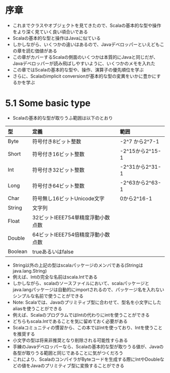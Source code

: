 # 序章
- これまでクラスやオブジェクトを見てきたので、Scalaの基本的な型や操作をより深く見ていく良い頃合いである
- Scalaの基本的な型と操作はJavaに似ている
- しかしながら、いくつかの違いはあるので、Javaデベロッパーといえどもこの章を読む価値がある
- この章がカバーするScalaの側面のいくつかは本質的にJavaと同じだが、Javaデベロッパーが読み飛ばしやすいように、いくつかのメモを入れた
- この章ではScalaの基本的な型や、操作、演算子の優先順位を学ぶ
- さらに、Scalaのimplicit conversionが基本的な型の変異をいかに豊かにするかを学ぶ

# 5.1 Some basic type
- Scalaの基本的な型が取りうふ範囲は以下のとおり

|型|定義|範囲|
|:-----------|:------------|:------------|
|Byte|符号付き8ビット整数|-2^7 から2^7-1|
|Short|符号付き16ビット整数|-2^15から2^15-1|
|Int|符号付き32ビット整数|-2^31から2^31-1|
|Long|符号付き64ビット整数|-2^63から2^63-1|
|Char|符号無し16ビットUnicode文字|0から2^16-1|
|String|文字列||
|Float|32ビットIEEE754単精度浮動小数点数||
|Double|64ビットIEEE754倍精度浮動小数点数||
|Boolean|trueあるいはfalse||

- String以外の上記の型はscalaパッケージのメンバである(Stringはjava.lang.String)
- 例えば、Intの完全な名前はscala.Intである
- しかしながら、scalaのソースファイルにおいて、scalaパッケージとjava.langパッケージは自動的にimportされるので、パッケージ名を入れないシンプルな名前で使うことができる
- Note: Scalaでは、Javaのプリミティブ型に合わせて、型名を小文字にしたaliasを使うことができる
- 例えば、ScalaのプログラムではIntの代わりにintを使うことができる
- どちらもscala.Intであることを気に留めておく必要がある
- Scalaコミュニティの慣習から、この本ではIntを使っており、Intを使うことを推奨する
- 小文字の型は将来非推奨となり削除される可能性すらある
- 手練のJavaデベロッパーなら、Scalaの基本的な型が取りうる値が、Javaの各型が取りうる範囲と同じであることに気がつくだろう
- これにより、ScalaのコンパイラがByteコードを生成する際にIntやDoubleなどの値をJavaのプリミティブ型に変換することができる
